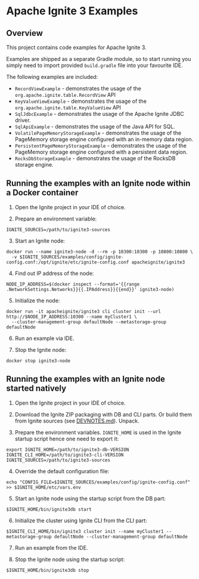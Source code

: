 # Apache Ignite 3 Examples

## Overview

This project contains code examples for Apache Ignite 3.

Examples are shipped as a separate Gradle module, so to start running you simply need
to import provided `build.gradle` file into your favourite IDE.

The following examples are included:
* `RecordViewExample` - demonstrates the usage of the `org.apache.ignite.table.RecordView` API
* `KeyValueViewExample` - demonstrates the usage of the `org.apache.ignite.table.KeyValueView` API
* `SqlJdbcExample` - demonstrates the usage of the Apache Ignite JDBC driver.
* `SqlApiExample` - demonstrates the usage of the Java API for SQL.
* `VolatilePageMemoryStorageExample` - demonstrates the usage of the PageMemory storage engine configured with an in-memory data region.
* `PersistentPageMemoryStorageExample` - demonstrates the usage of the PageMemory storage engine configured with a persistent data region.
* `RocksDbStorageExample` - demonstrates the usage of the RocksDB storage engine.

## Running the examples with an Ignite node within a Docker container

1. Open the Ignite project in your IDE of choice.

2. Prepare an environment variable:
```shell
IGNITE_SOURCES=/path/to/ignite3-sources
```

3. Start an Ignite node:
```shell
docker run --name ignite3-node -d --rm -p 10300:10300 -p 10800:10800 \
  -v $IGNITE_SOURCES/examples/config/ignite-config.conf:/opt/ignite/etc/ignite-config.conf apacheignite/ignite3
```

4. Find out IP address of the node:
```shell
NODE_IP_ADDRESS=$(docker inspect --format='{{range .NetworkSettings.Networks}}{{.IPAddress}}{{end}}' ignite3-node)
```

5. Initialize the node:
```shell
docker run -it apacheignite/ignite3 cli cluster init --url http://$NODE_IP_ADDRESS:10300 --name myCluster1 \
  --cluster-management-group defaultNode --metastorage-group defaultNode
```

6. Run an example via IDE.

7. Stop the Ignite node:
```shell
docker stop ignite3-node
```

## Running the examples with an Ignite node started natively

1. Open the Ignite project in your IDE of choice.

2. Download the Ignite ZIP packaging with DB and CLI parts. Or build them from Ignite sources (see [DEVNOTES.md](../DEVNOTES.md)). Unpack.

3. Prepare the environment variables. `IGNITE_HOME` is used in the Ignite startup script hence one need to export it:
```shell
export IGNITE_HOME=/path/to/ignite3-db-VERSION
IGNITE_CLI_HOME=/path/to/ignite3-cli-VERSION
IGNITE_SOURCES=/path/to/ignite3-sources
```

4. Override the default configuration file:
```shell
echo "CONFIG_FILE=$IGNITE_SOURCES/examples/config/ignite-config.conf" >> $IGNITE_HOME/etc/vars.env
```

5. Start an Ignite node using the startup script from the DB part:
```shell
$IGNITE_HOME/bin/ignite3db start
```

6. Initialize the cluster using Ignite CLI from the CLI part:
```shell
$IGNITE_CLI_HOME/bin/ignite3 cluster init --name myCluster1 --metastorage-group defaultNode --cluster-management-group defaultNode
```

7. Run an example from the IDE.

8. Stop the Ignite node using the startup script:
```shell
$IGNITE_HOME/bin/ignite3db stop
```